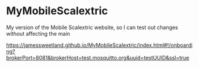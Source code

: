 # MyMobileScalextric
My version of the Mobile Scalextric website, so I can test out changes without affecting the main

https://jamessweetland.github.io/MyMobileScalextric/index.html#!/onboarding?brokerPort=8081&brokerHost=test.mosquitto.org&uuid=testUUID&ssl=true
